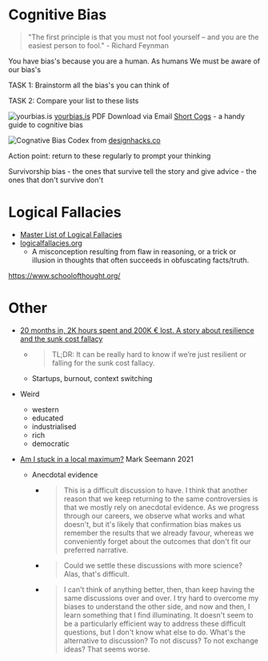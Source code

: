 Cognitive Bias
==============

> "The first principle is that you must not fool yourself – and you are the easiest person to fool." - Richard Feynman

You have bias's because you are a human.
As humans We must be aware of our bias's

TASK 1: Brainstorm all the bias's you can think of

TASK 2: Compare your list to these lists

![yourbias.is](https://cdn.shopify.com/s/files/1/0318/1808/8492/products/CognitiveBiases_HighRes_1800x1800.jpg) 
[yourbias.is](https://yourbias.is/) PDF Download via Email
[Short Cogs](https://en.shortcogs.com/) - a handy guide to cognitive bias

![Cognative Bias Codex](https://upload.wikimedia.org/wikipedia/commons/6/65/Cognitive_bias_codex_en.svg) 
from [designhacks.co](https://designhacks.co/)

Action point: return to these regularly to prompt your thinking

Survivorship bias - the ones that survive tell the story and give advice - the ones that don't survive don't

Logical Fallacies
=================

* [Master List of Logical Fallacies](http://utminers.utep.edu/omwilliamson/ENGL1311/fallacies.htm)
* [logicalfallacies.org](https://www.logicalfallacies.org/)
    * A misconception resulting from flaw in reasoning, or a trick or illusion in thoughts that often succeeds in obfuscating facts/truth.

https://www.schoolofthought.org/


Other
=====


* [20 months in, 2K hours spent and 200K € lost. A story about resilience and the sunk cost fallacy](https://dsebastien.medium.com/20-months-in-2k-hours-spent-and-200k-lost-a-story-about-resilience-and-the-sunk-cost-fallacy-69fd4f61ef59)
    * > TL;DR: It can be really hard to know if we’re just resilient or falling for the sunk cost fallacy.
    * Startups, burnout, context switching


* Weird
    * western
    * educated
    * industrialised
    * rich
    * democratic


* [Am I stuck in a local maximum?](https://blog.ploeh.dk/2021/08/09/am-i-stuck-in-a-local-maximum/#0d6d6bee68644d158deb5fa8cf478be7) Mark Seemann 2021
    * Anecdotal evidence
        * > This is a difficult discussion to have. I think that another reason that we keep returning to the same controversies is that we mostly rely on anecdotal evidence. As we progress through our careers, we observe what works and what doesn't, but it's likely that confirmation bias makes us remember the results that we already favour, whereas we conveniently forget about the outcomes that don't fit our preferred narrative.
        * > Could we settle these discussions with more science? Alas, that's difficult.
        * > I can't think of anything better, then, than keep having the same discussions over and over. I try hard to overcome my biases to understand the other side, and now and then, I learn something that I find illuminating. It doesn't seem to be a particularly efficient way to address these difficult questions, but I don't know what else to do. What's the alternative to discussion? To not discuss? To not exchange ideas? That seems worse.

